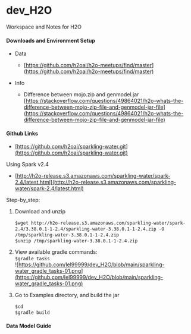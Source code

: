 # dev_H2O
Workspace and Notes for H2O

#### Downloads and Environment Setup
- Data
  - [https://github.com/h2oai/h2o-meetups/find/master](https://github.com/h2oai/h2o-meetups/find/master) <br/>

- Info
  - Difference between mojo.zip and genmodel.jar
    [https://stackoverflow.com/questions/49864021/h2o-whats-the-difference-between-mojo-zip-file-and-genmodel-jar-file](https://stackoverflow.com/questions/49864021/h2o-whats-the-difference-between-mojo-zip-file-and-genmodel-jar-file) <br/>

#### Github Links
- [https://github.com/h2oai/sparkling-water.git](https://github.com/h2oai/sparkling-water.git) <br/>

Using Spark v2.4 <br/>
- [http://h2o-release.s3.amazonaws.com/sparkling-water/spark-2.4/latest.html](http://h2o-release.s3.amazonaws.com/sparkling-water/spark-2.4/latest.html) <br/>

Step-by_step: <br/>
1) Download and unzip
   ```
   $wget http://h2o-release.s3.amazonaws.com/sparkling-water/spark-2.4/3.38.0.1-1-2.4/sparkling-water-3.38.0.1-1-2.4.zip -O /tmp/sparkling-water-3.38.0.1-1-2.4.zip
   $unzip /tmp/sparkling-water-3.38.0.1-1-2.4.zip
   ```
2) View available gradle commands: <br/>
   `$gradle tasks` <br/>
   ![https://github.com/lel99999/dev_H2O/blob/main/sparkling-water_gradle_tasks-01.png](https://github.com/lel99999/dev_H2O/blob/main/sparkling-water_gradle_tasks-01.png) <br/>
   
3) Go to Examples directory, and build the jar
   ```
   $cd 
   $gradle build
   ```
#### Data Model Guide
